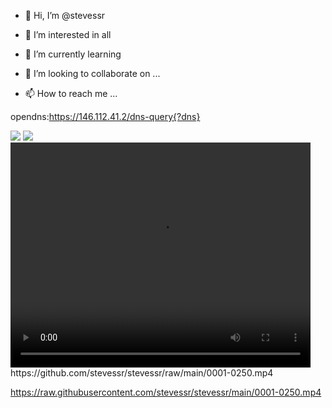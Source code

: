 - 👋 Hi, I’m @stevessr

- 👀 I’m interested in all 

<!---
...
--->

- 🌱 I’m currently learning  

<!--
...
--->

- 💞️ I’m looking to collaborate on ...

- 📫 How to reach me ...

<!---
stevessr/stevessr is a ✨ special ✨ repository because its `README.md` (this file) appears on your GitHub profile.
You can click the Preview link to take a look at your changes.
--->




opendns:https://146.112.41.2/dns-query{?dns}


<picture>
<source 
  srcset="https://github-readme-stats.vercel.app/api?username=stevessr&show_icons=true&theme=dark"
  media="(prefers-color-scheme: dark)"
/>
<source
  srcset="https://github-readme-stats.vercel.app/api?username=stevessr&show_icons=true"
  media="(prefers-color-scheme: light), (prefers-color-scheme: no-preference)"
/>
<img src="https://github-readme-stats.vercel.app/api?username=stevessr&show_icons=true" />
</picture>

<picture>
<img src="https://github-readme-stats.vercel.app/api/top-langs/?username=stevessr"/>
</picture>
<video height="360" width="480" controls>
    <source src="https://raw.githubusercontent.com/stevessr/stevessr/main/0001-0250.mp4" type="video/mp4">
    您的浏览器不支持 video 标签。
</video>
https://github.com/stevessr/stevessr/raw/main/0001-0250.mp4

https://raw.githubusercontent.com/stevessr/stevessr/main/0001-0250.mp4

